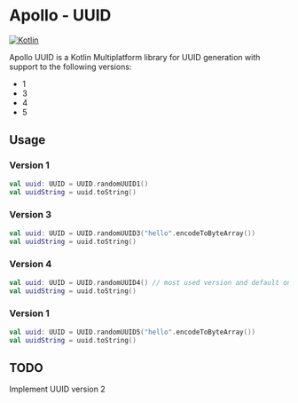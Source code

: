 # Apollo - UUID
[![Kotlin](https://img.shields.io/badge/kotlin-1.7.21-blue.svg?logo=kotlin)](http://kotlinlang.org)

Apollo UUID is a Kotlin Multiplatform library for UUID generation with support to the following versions:

- 1
- 3
- 4
- 5

## Usage
### Version 1
```kotlin
val uuid: UUID = UUID.randomUUID1()
val uuidString = uuid.toString()
```

### Version 3
```kotlin
val uuid: UUID = UUID.randomUUID3("hello".encodeToByteArray())
val uuidString = uuid.toString()
```

### Version 4
```kotlin
val uuid: UUID = UUID.randomUUID4() // most used version and default one
val uuidString = uuid.toString()
```

### Version 1
```kotlin
val uuid: UUID = UUID.randomUUID5("hello".encodeToByteArray())
val uuidString = uuid.toString()
```

## TODO
Implement UUID version 2